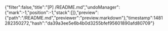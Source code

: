 {"filter":false,"title":"[P] /README.md","undoManager":{"mark":-1,"position":-1,"stack":[]},"preview":{"path":"/README.md","previewer":"preview.markdown"},"timestamp":1481282350272,"hash":"da39a3ee5e6b4b0d3255bfef95601890afd80709"}